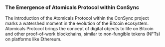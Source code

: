 ### The Emergence of Atomicals Protocol within ConSync
The introduction of the Atomicals Protocol within the ConSync project marks a watershed moment in the evolution of the Bitcoin ecosystem. Atomicals Protocol brings the concept of digital objects to life on Bitcoin and other proof-of-work blockchains, similar to non-fungible tokens (NFTs) on platforms like Ethereum.